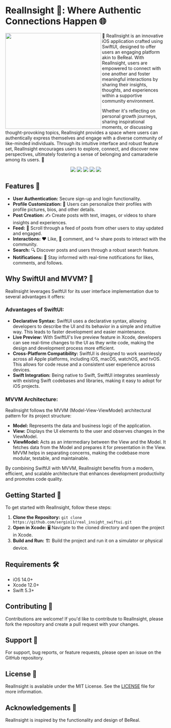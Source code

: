 # RealInsight 🌟: Where Authentic Connections Happen 🌐

<img width="300px" align="left" src="./doc/images/logo.png" />

🌟 RealInsight is an innovative iOS application crafted using SwiftUI, designed to offer users an engaging platform akin to BeReal. With RealInsight, users are empowered to connect with one another and foster meaningful interactions by sharing their insights, thoughts, and experiences within a supportive community environment. 

Whether it's reflecting on personal growth journeys, sharing inspirational moments, or discussing thought-provoking topics, RealInsight provides a space where users can authentically express themselves and engage with a diverse community of like-minded individuals. Through its intuitive interface and robust feature set, RealInsight encourages users to explore, connect, and discover new perspectives, ultimately fostering a sense of belonging and camaraderie among its users. 🚀

<p align="center">
  <img src="https://img.shields.io/badge/Swift-FA7343?style=for-the-badge&logo=swift&logoColor=white" />
  <img src="https://img.shields.io/badge/iOS-000000?style=for-the-badge&logo=ios&logoColor=white" />
  <img src="https://img.shields.io/badge/Xcode-007ACC?style=for-the-badge&logo=Xcode&logoColor=white" />
  <img src="https://img.shields.io/badge/Apple%20laptop-333333?style=for-the-badge&logo=apple&logoColor=white" />
  <img src="https://img.shields.io/badge/firebase-ffca28?style=for-the-badge&logo=firebase&logoColor=black" />
</p>

## Features 🚀

- **User Authentication:** Secure sign-up and login functionality.
- **Profile Customization:** 🎨 Users can personalize their profiles with profile pictures, bios, and other details.
- **Post Creation:** ✍️ Create posts with text, images, or videos to share insights and experiences.
- **Feed:** 📰 Scroll through a feed of posts from other users to stay updated and engaged.
- **Interactions:** ❤️ Like, 💬 comment, and ↪️ share posts to interact with the community.
- **Search:** 🔍 Discover posts and users through a robust search feature.
- **Notifications:** 📲 Stay informed with real-time notifications for likes, comments, and follows.

## Why SwiftUI and MVVM? 🧐

RealInsight leverages SwiftUI for its user interface implementation due to several advantages it offers:

### Advantages of SwiftUI:

- **Declarative Syntax:** SwiftUI uses a declarative syntax, allowing developers to describe the UI and its behavior in a simple and intuitive way. This leads to faster development and easier maintenance.
- **Live Preview:** With SwiftUI's live preview feature in Xcode, developers can see real-time changes to the UI as they write code, making the design and development process more efficient.
- **Cross-Platform Compatibility:** SwiftUI is designed to work seamlessly across all Apple platforms, including iOS, macOS, watchOS, and tvOS. This allows for code reuse and a consistent user experience across devices.
- **Swift Integration:** Being native to Swift, SwiftUI integrates seamlessly with existing Swift codebases and libraries, making it easy to adopt for iOS projects.

### MVVM Architecture:

RealInsight follows the MVVM (Model-View-ViewModel) architectural pattern for its project structure:

- **Model:** Represents the data and business logic of the application.
- **View:** Displays the UI elements to the user and observes changes in the ViewModel.
- **ViewModel:** Acts as an intermediary between the View and the Model. It fetches data from the Model and prepares it for presentation in the View. MVVM helps in separating concerns, making the codebase more modular, testable, and maintainable.

By combining SwiftUI with MVVM, RealInsight benefits from a modern, efficient, and scalable architecture that enhances development productivity and promotes code quality.

## Getting Started 🏁

To get started with RealInsight, follow these steps:

1. **Clone the Repository:** `git clone https://github.com/sergio11/real_insight_swiftui.git`
2. **Open in Xcode:** 🖥️ Navigate to the cloned directory and open the project in Xcode.
3. **Build and Run:** 🏗️ Build the project and run it on a simulator or physical device.

## Requirements 🛠️

- iOS 14.0+
- Xcode 12.0+
- Swift 5.3+

## Contributing 🤝

Contributions are welcome! If you'd like to contribute to RealInsight, please fork the repository and create a pull request with your changes.

## Support 💬

For support, bug reports, or feature requests, please open an issue on the GitHub repository.

## License 📄

RealInsight is available under the MIT License. See the [LICENSE](LICENSE) file for more information.

## Acknowledgements 🙏

RealInsight is inspired by the functionality and design of BeReal.
